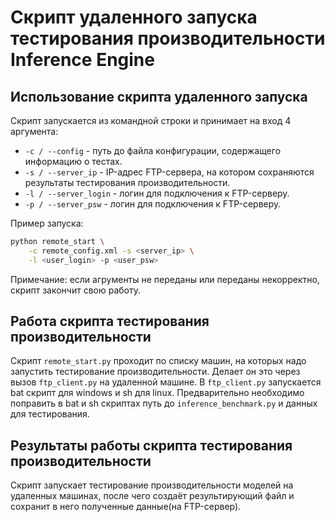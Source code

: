 # Скрипт удаленного запуска тестирования производительности Inference Engine

## Использование скрипта удаленного запуска

Скрипт запускается из командной строки и принимает
на вход 4 аргумента:

- `-с / --config` - путь до файла конфигурации,
  содержащего информацию о тестах.
- `-s / --server_ip` - IP-адрес FTP-сервера,
  на котором сохраняются результаты тестирования производительности.
- `-l / --server_login` - логин для подключения к FTP-серверу.
- `-p / --server_psw` - логин для подключения к FTP-серверу.

Пример запуска:  
```bash
python remote_start \
    -с remote_config.xml -s <server_ip> \
    -l <user_login> -p <user_psw>
```

Примечание: если агрументы не переданы или переданы
некорректно, скрипт закончит свою работу.

## Работа скрипта тестирования производительности

Скрипт `remote_start.py` проходит по списку машин, на которых надо запустить
тестирование производительности. Делает он это через вызов `ftp_client.py`
на удаленной машине.
В `ftp_client.py` запускается bat скрипт для windows и sh для linux.
Предварительно необходимо поправить в bat и sh скриптах путь
до `inference_benchmark.py` и данных для тестирования.

## Результаты работы скрипта тестирования производительности

Скрипт запускает тестирование производительности моделей на удаленных машинах,
после чего создаёт результирующий файл и сохранит в него полученные данные(на FTP-сервер).
